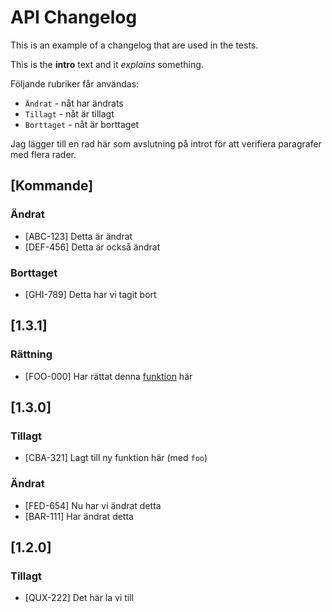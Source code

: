 # API Changelog

This is an example of a changelog that are used in the tests.

This is the **intro** text and it *explains* something.

Följande rubriker får användas:
- `Ändrat` - nåt har ändrats
- `Tillagt` - nåt är tillagt
- `Borttaget` - nåt är borttaget

Jag lägger till en rad här som avslutning på introt
för att verifiera paragrafer med flera rader.

## [Kommande]

### Ändrat
- [ABC-123] Detta är ändrat
- [DEF-456] Detta är också ändrat

### Borttaget
- [GHI-789] Detta har vi tagit bort

## [1.3.1]

### Rättning
- [FOO-000] Har rättat denna [funktion](https://example.com) här

## [1.3.0]

### Tillagt
- [CBA-321] Lagt till ny funktion här (med `foo`)

### Ändrat
- [FED-654] Nu har vi ändrat detta
- [BAR-111] Har ändrat detta

## [1.2.0]

### Tillagt
- [QUX-222] Det här la vi till

